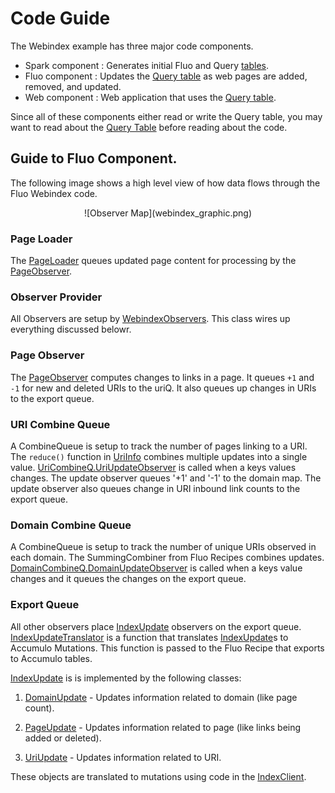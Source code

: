 
# Code Guide

The Webindex example has three major code components.

 * Spark component :  Generates initial Fluo and Query [tables].
 * Fluo component :  Updates the [Query table][qt] as web pages are added, removed, and updated.
 * Web component : Web application that uses the [Query table][qt]. 

Since all of these components either read or write the Query table, you may
want to read about the [Query Table][qt] before reading about the code.

## Guide to Fluo Component.

The following image shows a high level view of how data flows through the Fluo
Webindex code.   

<center>![Observer Map](webindex_graphic.png)</center>
<!--
The image was produced using Google Docs.  A link to the source is here.
https://docs.google.com/drawings/d/1vl26uXtScXn1ssj3WEb-qskuH-15OOmWul1B562oWDc/edit?usp=sharing
-->


### Page Loader

The [PageLoader] queues updated page content for processing by the [PageObserver].

### Observer Provider

All Observers are setup by [WebindexObservers].  This class wires up everything discussed belowr.

### Page Observer

The [PageObserver] computes changes to links in a page.  It queues `+1` and `-1`  for  new and
deleted URIs to the uriQ.  It also queues up changes in URIs to the export queue.

### URI Combine Queue

A CombineQueue is setup to track the number of pages linking to a URI.  The `reduce()` function in
[UriInfo] combines multiple updates into a single value.
[UriCombineQ.UriUpdateObserver][UriCombineQ] is called when a keys values changes.  The update
observer queues '+1' and '-1' to the domain map.  The update observer also queues change in URI
inbound link counts to the export queue.

### Domain Combine Queue

A CombineQueue is setup to track the number of unique URIs observed in each domain.  The
SummingCombiner from Fluo Recipes combines updates.
[DomainCombineQ.DomainUpdateObserver][DomainCombineQ] is called when
a keys value changes and it queues the changes on the export queue. 

### Export Queue

All other observers place [IndexUpdate] observers on the export queue. [IndexUpdateTranslator] is a
function that translates [IndexUpdate]s to Accumulo Mutations.  This function is passed to the Fluo
Recipe that exports to Accumulo tables. 
 
[IndexUpdate] is is implemented by the following classes:

1. [DomainUpdate] - Updates information related to domain (like page count).

2. [PageUpdate] - Updates information related to page (like links being added or deleted).

3. [UriUpdate] - Updates information related to URI.

These objects are translated to mutations using code in the [IndexClient].


[PageLoader]: ../modules/data/src/main/java/webindex/data/fluo/PageLoader.java
[PageObserver]: ../modules/data/src/main/java/webindex/data/fluo/PageObserver.java
[WebindexObservers]: ../modules/data/src/main/java/webindex/data/fluo/WebindexObservers.java
[UriCombineQ]: ../modules/data/src/main/java/webindex/data/fluo/UriCombineQ.java
[DomainCombineQ]: ../modules/data/src/main/java/webindex/data/fluo/DomainCombineQ.java
[IndexUpdateTranslator]: ../modules/data/src/main/java/webindex/data/fluo/IndexUpdateTranslator.java
[IndexUpdate]: ../modules/core/src/main/java/webindex/core/models/export/IndexUpdate.java
[DomainUpdate]: ../modules/core/src/main/java/webindex/core/models/export/DomainUpdate.java
[PageUpdate]: ../modules/core/src/main/java/webindex/core/models/export/PageUpdate.java
[UriUpdate]: ../modules/core/src/main/java/webindex/core/models/export/UriUpdate.java
[UriInfo]: ../modules/core/src/main/java/webindex/core/models/UriInfo.java
[IndexClient]: ../modules/core/src/main/java/webindex/core/IndexClient.java
[qt]: tables.md#query-table-schema
[tables]: tables.md


